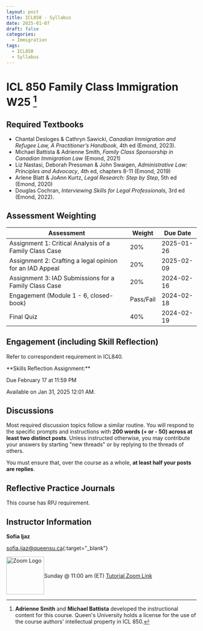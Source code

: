 ```yaml
---
layout: post
title: ICL850 - Syllabus
date: 2025-01-07
draft: false
categories:
  - Immigration
tags:
  - ICL850
  - Syllabus
---
```


# ICL 850 Family Class Immigration W25 [^1]

[^1]: **Adrienne Smith** and **Michael Battista** developed the instructional content for this course. Queen's University holds a license for the use of the course authors' intellectual property in ICL 850.

<!-- <a href="https://lh3.googleusercontent.com/pw/AP1GczNlPL2XU73ZrmLzVMPRzEBSOkONXic3ozpfB5HllVlxptDJDjXRKFh0o2iBsxRSfXRhP6BcH61XUeXrWKBpSZ354Hclhwt03wQfmXcBjpAHqouNSyo=w2400?source=screenshot.guru"> <img src="https://lh3.googleusercontent.com/pw/AP1GczNlPL2XU73ZrmLzVMPRzEBSOkONXic3ozpfB5HllVlxptDJDjXRKFh0o2iBsxRSfXRhP6BcH61XUeXrWKBpSZ354Hclhwt03wQfmXcBjpAHqouNSyo=w600-h315-p-k" style="width: 100%"/> </a> -->

<!-- more -->

<!-- <i class="fa-solid fa-0 number"></i>
<i class="fa-solid fa-1 number"></i>
<i class="fa-solid fa-2 number"></i>
<i class="fa-solid fa-3 number"></i>
<i class="fa-solid fa-4 number"></i>
<i class="fa-solid fa-5 number"></i>
<i class="fa-solid fa-6 number"></i>
<i class="fa-solid fa-7 number"></i>
<i class="fa-solid fa-8 number"></i>
<i class="fa-solid fa-9 number"></i> -->

## Required Textbooks

- Chantal Desloges & Cathryn Sawicki, _Canadian Immigration and Refugee Law, A Practitioner’s Handbook_, 4th ed (Emond, 2023).
- Michael Battista & Adrienne Smith, _Family Class Sponsorship in Canadian Immigration Law_ (Emond, 2021)
- Liz Nastasi, Deborah Pressman & John Swaigen, _Administrative Law: Principles and Advocacy_, 4th ed, chapters 8-11 (Emond, 2019)
- Arlene Blatt & JoAnn Kurtz, _Legal Research: Step by Step_, 5th ed (Emond, 2020)
- Douglas Cochran, _Interviewing Skills for Legal Professionals_, 3rd ed (Emond, 2022).

## Assessment Weighting

<table class="styled-table">
    <thead>
    <tr>
        <th>Assessment</th>
        <th>Weight</th>
        <th>Due Date</th>
    </tr>
    </thead>
    <tbody>
    <tr>
        <td style= "text-align: left">Assignment 1: Critical Analysis of a Family Class Case</td>
        <td>20%</td>
        <td>2025-01-26</td>
    </tr>
    <tr>
        <td style= "text-align: left">Assignment 2: Crafting a legal opinion for an IAD Appeal</td>
        <td>20%</td>
        <td>2025-02-09</td>
    </tr>
    <tr>
        <td style= "text-align: left">Assignment 3: IAD Submissions for a Family Class Case</td>
        <td>20%</td>
        <td>2024-02-16</td>
    </tr>
    <tr>
        <td style= "text-align: left">Engagement (Module 1 - 6, closed-book)</td>
        <td>Pass/Fail</td>
        <td>2024-02-18</td>
    </tr>
    <tr>
        <td style= "text-align: left">Final Quiz</td>
        <td>40%</td>
        <td>2024-02-19</td>
    </tr>
<!-- <td colspan="3">请致电本所咨询</td> -->
    </tbody>
</table>

## Engagement (including Skill Reflection)

Refer to correspondent requirement in ICL840.

<div class="highlight yellow" markdown="1">
**Skills Reflection Assignment:**

<i class="fa-regular fa-clock" style="color: teal"></i> Due February 17 at 11:59 PM

<i class="fa-regular fa-clock" style="color: teal"></i> Available on Jan 31, 2025 12:01 AM.

 </div>

## Discussions

Most required discussion topics follow a similar routine. You will respond to the specific prompts and instructions with **200 words (+ or - 50) across at least two distinct posts**. Unless instructed otherwise, you may contribute your answers by starting "new threads" or by replying to the threads of others.

You must ensure that, over the course as a whole, **at least half your posts are replies**.

## Reflective Practice Journals

<p class="highlight red">This course has RPJ requirement.</p>

## Instructor Information

**Sofia Ijaz**

[sofia.ijaz@queensu.ca](mailto:sofia.ijaz@queensu.ca){:target="\_blank"}

<div style="display:flex; justify-content:flex-start; align-items:center ">
<img src="../../../assets/img/zoomLogo.png" alt="Zoom Logo" width="100"> <span>Sunday @ 11:00 am (ET) <a href="https://queensu.zoom.us/j/94726680678?pwd=z9A7Z12T0WuNUa2vN58rEst9TlMN36.1" target="_blank">Tutorial Zoom Link</a></span>
</div>
